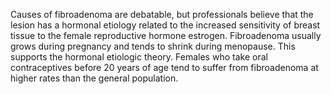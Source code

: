 Causes of fibroadenoma are debatable, but professionals believe that the lesion has a hormonal etiology related to the increased sensitivity of breast tissue to the female reproductive hormone estrogen. Fibroadenoma usually grows during pregnancy and tends to shrink during menopause. This supports the hormonal etiologic theory. Females who take oral contraceptives before 20 years of age tend to suffer from fibroadenoma at higher rates than the general population.